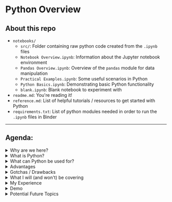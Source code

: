 # Python Overview 

## About this repo

- `notebooks/`
  - `src/`: Folder containing raw python code created from the `.ipynb` files
  - `Notebook Overview.ipynb`: Information about the Jupyter notebook environment
  - `Pandas Overview.ipynb`: Overview of the `pandas` module for data manipulation
  - `Practical Examples.ipynb`: Some useful scenarios in Python
  - `Python Basics.ipynb`: Demonstrating basic Python functionality
  - `blank.ipynb`: Blank notebook to experiment with
- `readme.md`: You're reading it!
- `reference.md`: List of helpful tutorials / resources to get started with Python
- `requirements.txt`: List of python modules needed in order to run the `.ipynb` files in Binder

---

## Agenda:

<details>
  <summary>Why are we here?</summary>

- Interest from my team after I demonstrated the UAT process in Python 
</details>

<details>
  <summary>What is Python?</summary>
  
- General purpose programming language
- Readable and beginner friendly
- Free to use
- Common in data science / ml
</details>

<details>
  <summary>What can Python be used for?</summary>

- Manipulating data files (.csv, .xlsx, .json, .accdb, SQL DB)
- Solving equations / factoring / derivatives / integration
- Web scraping
- Trading stocks (dangerous)
- Automation
- Creating visualizations
</details>


<details>
  <summary>Advantages</summary>

- Batteries included
- Concise syntax
- OS neutral
  - Mac / Windows / Linux
- Popular language = active support community 
</details>

<details>
  <summary>Gotchas / Drawbacks </summary>

- "Slow" / difficult to manage memory
  - Not really an issue for the practical things I'll be outlining
- Dynamically typed
  - Less explicit
</details>


<details>
  <summary>What I will (and won't) be covering</summary>

- Yes
  - Demonstrate the types of problems Python can solve and be helpful with
  - Jupyter Notebook environment
  - Python basics
  - Rectangular data with `pandas`
  - Practical examples
  - Resources to learn more
- No
  - Setting up a Python environment
  - In depth explanation of python syntax
</details>


<details>
  <summary>My Experience</summary>

  - 3 / 4 years
  - Learned by doing
    - pdf scraper 
    - Recommender system
    - Bitcoin price logger
  - Not an expert and not a software developer
</details>

<details>
  <summary>Demo</summary>
  
- [![Binder](https://mybinder.org/badge_logo.svg)](https://mybinder.org/v2/gh/yoskovia/python_uat/HEAD)
</details>

<details>
  <summary>Potential Future Topics</summary>
  
- Version controlling notebooks
- sklearn
- statsmodels
- seaborn
- matplotlib
- BeautifulSoup
- Testing code with doctest

</details>

